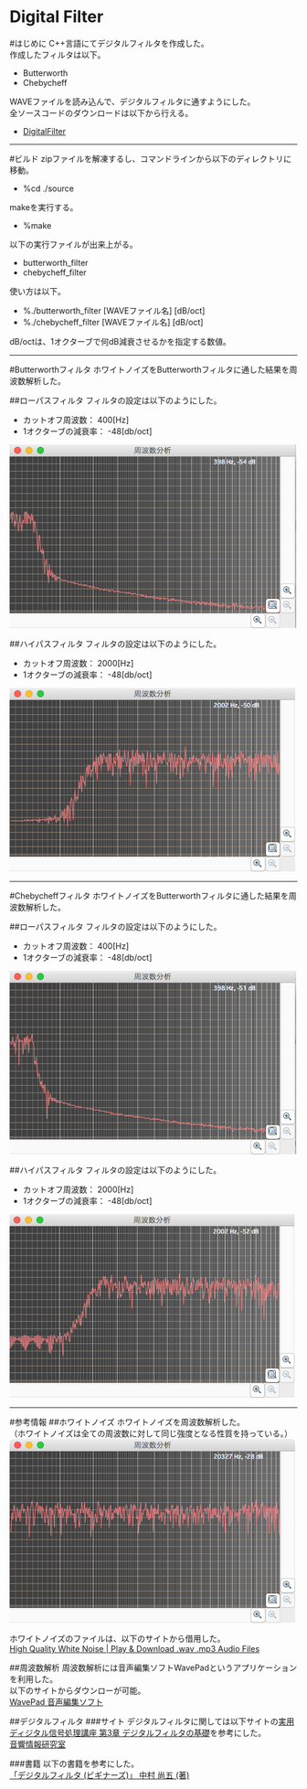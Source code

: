 Digital Filter
====================
#はじめに
C++言語にてデジタルフィルタを作成した。  
作成したフィルタは以下。

- Butterworth
- Chebycheff

WAVEファイルを読み込んで、デジタルフィルタに通すようにした。  
全ソースコードのダウンロードは以下から行える。

- [DigitalFilter](https://github.com/kantoku009/DigitalFilter/archive/master.zip)

----

#ビルド
zipファイルを解凍するし、コマンドラインから以下のディレクトリに移動。  

 - %cd ./source

makeを実行する。  

 - %make

以下の実行ファイルが出来上がる。

 - butterworth_filter
 - chebycheff_filter

使い方は以下。  

 - %./butterworth_filter [WAVEファイル名] [dB/oct]  
 - %./chebycheff_filter [WAVEファイル名] [dB/oct]  

dB/octは、1オクターブで何dB減衰させるかを指定する数値。

----

#Butterworthフィルタ
ホワイトノイズをButterworthフィルタに通した結果を周波数解析した。

##ローパスフィルタ
フィルタの設定は以下のようにした。

- カットオフ周波数： 400[Hz]
- 1オクターブの減衰率： -48[db/oct]

![Butterworth Low-pass -48dB/oct](./img/Butterworth_lowpass_48dB.png)

##ハイパスフィルタ
フィルタの設定は以下のようにした。

- カットオフ周波数： 2000[Hz]
- 1オクターブの減衰率： -48[db/oct]

![Butterworth High-pass -48dB/oct](./img/Butterworth_highpass_48dB.png)

----

#Chebycheffフィルタ
ホワイトノイズをButterworthフィルタに通した結果を周波数解析した。

##ローパスフィルタ
フィルタの設定は以下のようにした。

- カットオフ周波数： 400[Hz]
- 1オクターブの減衰率： -48[db/oct]

![Chebycheff Low-pass -48dB/oct](./img/Chebycheff_lowpass_48dB.png)

##ハイパスフィルタ
フィルタの設定は以下のようにした。

- カットオフ周波数： 2000[Hz]
- 1オクターブの減衰率： -48[db/oct]

![Chebycheff High-pass -48dB/oct](./img/Chebycheff_highpass_48dB.png)

----

#参考情報
##ホワイトノイズ
ホワイトノイズを周波数解析した。  
（ホワイトノイズは全ての周波数に対して同じ強度となる性質を持っている。）  
![whitenoise](./img/WhiteNoise.png)

ホワイトノイズのファイルは、以下のサイトから借用した。  
[High Quality White Noise | Play & Download .wav .mp3 Audio Files](http://www.audiocheck.net/testtones_whitenoise.php)

##周波数解析
周波数解析には音声編集ソフトWavePadというアプリケーションを利用した。  
以下のサイトからダウンローが可能。  
[WavePad 音声編集ソフト](http://www.nch.com.au/wavepad/jp/index.html?gclid=CLbS3J3y9MMCFRWSvQodjjYAqw)

##デジタルフィルタ
###サイト
デジタルフィルタに関しては以下サイトの[実用ディジタル信号処理講座 第3章 デジタルフィルタの基礎](http://www.sound.sie.dendai.ac.jp/dsp/Text/PDF/Chap3.pdf)を参考にした。  
[音響情報研究室](http://www.sound.sie.dendai.ac.jp/index-j.html)

###書籍
以下の書籍を参考にした。  
[「デジタルフィルタ (ビギナーズ)」  中村 尚五 (著)](http://www.amazon.co.jp/dp/4501313501/)

